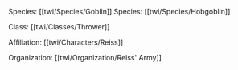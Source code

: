 Species: [[twi/Species/Goblin]]
Species: [[twi/Species/Hobgoblin]]

Class: [[twi/Classes/Thrower]]

Affiliation: [[twi/Characters/Reiss]]

Organization: [[twi/Organization/Reiss' Army]]
